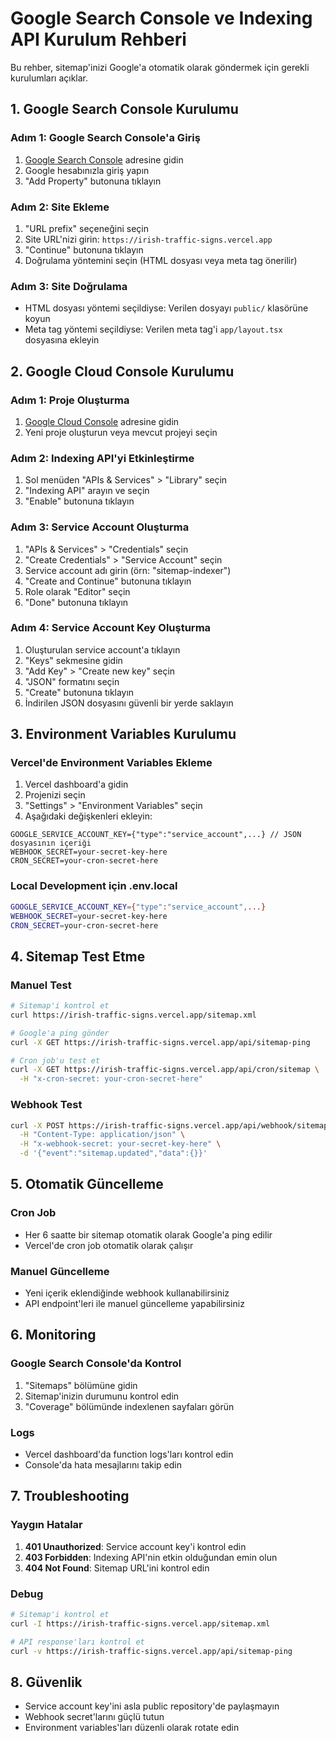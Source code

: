 # Google Search Console ve Indexing API Kurulum Rehberi

Bu rehber, sitemap'inizi Google'a otomatik olarak göndermek için gerekli kurulumları açıklar.

## 1. Google Search Console Kurulumu

### Adım 1: Google Search Console'a Giriş
1. [Google Search Console](https://search.google.com/search-console/) adresine gidin
2. Google hesabınızla giriş yapın
3. "Add Property" butonuna tıklayın

### Adım 2: Site Ekleme
1. "URL prefix" seçeneğini seçin
2. Site URL'nizi girin: `https://irish-traffic-signs.vercel.app`
3. "Continue" butonuna tıklayın
4. Doğrulama yöntemini seçin (HTML dosyası veya meta tag önerilir)

### Adım 3: Site Doğrulama
- HTML dosyası yöntemi seçildiyse: Verilen dosyayı `public/` klasörüne koyun
- Meta tag yöntemi seçildiyse: Verilen meta tag'i `app/layout.tsx` dosyasına ekleyin

## 2. Google Cloud Console Kurulumu

### Adım 1: Proje Oluşturma
1. [Google Cloud Console](https://console.cloud.google.com/) adresine gidin
2. Yeni proje oluşturun veya mevcut projeyi seçin

### Adım 2: Indexing API'yi Etkinleştirme
1. Sol menüden "APIs & Services" > "Library" seçin
2. "Indexing API" arayın ve seçin
3. "Enable" butonuna tıklayın

### Adım 3: Service Account Oluşturma
1. "APIs & Services" > "Credentials" seçin
2. "Create Credentials" > "Service Account" seçin
3. Service account adı girin (örn: "sitemap-indexer")
4. "Create and Continue" butonuna tıklayın
5. Role olarak "Editor" seçin
6. "Done" butonuna tıklayın

### Adım 4: Service Account Key Oluşturma
1. Oluşturulan service account'a tıklayın
2. "Keys" sekmesine gidin
3. "Add Key" > "Create new key" seçin
4. "JSON" formatını seçin
5. "Create" butonuna tıklayın
6. İndirilen JSON dosyasını güvenli bir yerde saklayın

## 3. Environment Variables Kurulumu

### Vercel'de Environment Variables Ekleme
1. Vercel dashboard'a gidin
2. Projenizi seçin
3. "Settings" > "Environment Variables" seçin
4. Aşağıdaki değişkenleri ekleyin:

```
GOOGLE_SERVICE_ACCOUNT_KEY={"type":"service_account",...} // JSON dosyasının içeriği
WEBHOOK_SECRET=your-secret-key-here
CRON_SECRET=your-cron-secret-here
```

### Local Development için .env.local
```bash
GOOGLE_SERVICE_ACCOUNT_KEY={"type":"service_account",...}
WEBHOOK_SECRET=your-secret-key-here
CRON_SECRET=your-cron-secret-here
```

## 4. Sitemap Test Etme

### Manuel Test
```bash
# Sitemap'i kontrol et
curl https://irish-traffic-signs.vercel.app/sitemap.xml

# Google'a ping gönder
curl -X GET https://irish-traffic-signs.vercel.app/api/sitemap-ping

# Cron job'u test et
curl -X GET https://irish-traffic-signs.vercel.app/api/cron/sitemap \
  -H "x-cron-secret: your-cron-secret-here"
```

### Webhook Test
```bash
curl -X POST https://irish-traffic-signs.vercel.app/api/webhook/sitemap \
  -H "Content-Type: application/json" \
  -H "x-webhook-secret: your-secret-key-here" \
  -d '{"event":"sitemap.updated","data":{}}'
```

## 5. Otomatik Güncelleme

### Cron Job
- Her 6 saatte bir sitemap otomatik olarak Google'a ping edilir
- Vercel'de cron job otomatik olarak çalışır

### Manuel Güncelleme
- Yeni içerik eklendiğinde webhook kullanabilirsiniz
- API endpoint'leri ile manuel güncelleme yapabilirsiniz

## 6. Monitoring

### Google Search Console'da Kontrol
1. "Sitemaps" bölümüne gidin
2. Sitemap'inizin durumunu kontrol edin
3. "Coverage" bölümünde indexlenen sayfaları görün

### Logs
- Vercel dashboard'da function logs'ları kontrol edin
- Console'da hata mesajlarını takip edin

## 7. Troubleshooting

### Yaygın Hatalar
1. **401 Unauthorized**: Service account key'i kontrol edin
2. **403 Forbidden**: Indexing API'nin etkin olduğundan emin olun
3. **404 Not Found**: Sitemap URL'ini kontrol edin

### Debug
```bash
# Sitemap'i kontrol et
curl -I https://irish-traffic-signs.vercel.app/sitemap.xml

# API response'ları kontrol et
curl -v https://irish-traffic-signs.vercel.app/api/sitemap-ping
```

## 8. Güvenlik

- Service account key'ini asla public repository'de paylaşmayın
- Webhook secret'larını güçlü tutun
- Environment variables'ları düzenli olarak rotate edin
